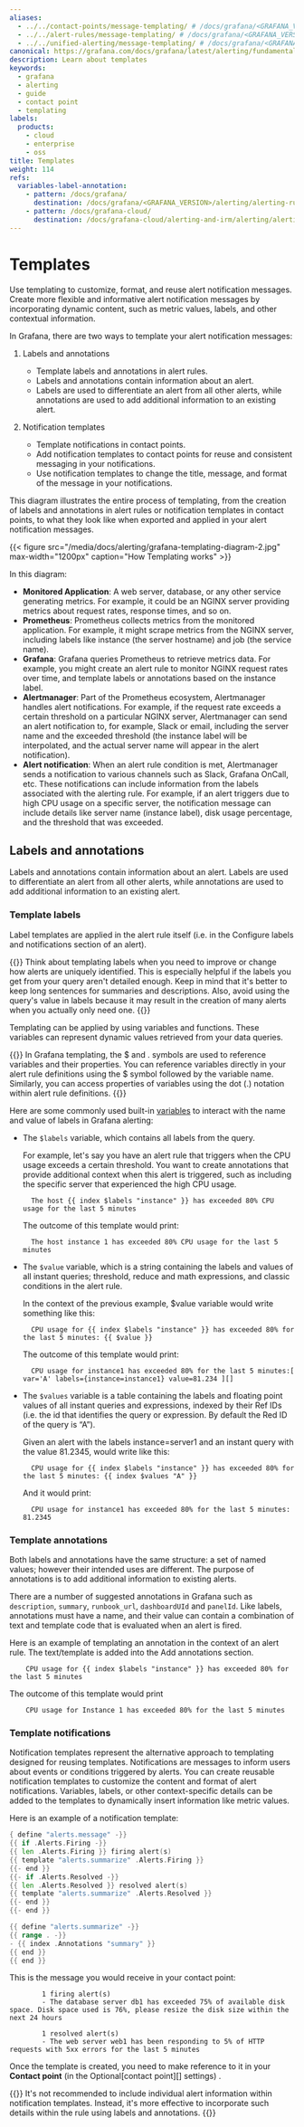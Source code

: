 ```yaml
---
aliases:
  - ../../contact-points/message-templating/ # /docs/grafana/<GRAFANA_VERSION>/alerting/contact-points/message-templating/
  - ../../alert-rules/message-templating/ # /docs/grafana/<GRAFANA_VERSION>/alerting/alert-rules/message-templating/
  - ../../unified-alerting/message-templating/ # /docs/grafana/<GRAFANA_VERSION>/alerting/unified-alerting/message-templating/
canonical: https://grafana.com/docs/grafana/latest/alerting/fundamentals/notifications/templates/
description: Learn about templates
keywords:
  - grafana
  - alerting
  - guide
  - contact point
  - templating
labels:
  products:
    - cloud
    - enterprise
    - oss
title: Templates
weight: 114
refs:
  variables-label-annotation:
    - pattern: /docs/grafana/
      destination: /docs/grafana/<GRAFANA_VERSION>/alerting/alerting-rules/templating-labels-annotations/
    - pattern: /docs/grafana-cloud/
      destination: /docs/grafana-cloud/alerting-and-irm/alerting/alerting-rules/templating-labels-annotations/
---
```


# Templates

Use templating to customize, format, and reuse alert notification messages. Create more flexible and informative alert notification messages by incorporating dynamic content, such as metric values, labels, and other contextual information.

In Grafana, there are two ways to template your alert notification messages:

1. Labels and annotations

   - Template labels and annotations in alert rules.
   - Labels and annotations contain information about an alert.
   - Labels are used to differentiate an alert from all other alerts, while annotations are used to add additional information to an existing alert.

2. Notification templates

   - Template notifications in contact points.
   - Add notification templates to contact points for reuse and consistent messaging in your notifications.
   - Use notification templates to change the title, message, and format of the message in your notifications.

This diagram illustrates the entire process of templating, from the creation of labels and annotations in alert rules or notification templates in contact points, to what they look like when exported and applied in your alert notification messages.

{{< figure src="/media/docs/alerting/grafana-templating-diagram-2.jpg" max-width="1200px" caption="How Templating works" >}}

In this diagram:

- **Monitored Application**: A web server, database, or any other service generating metrics. For example, it could be an NGINX server providing metrics about request rates, response times, and so on.
- **Prometheus**: Prometheus collects metrics from the monitored application. For example, it might scrape metrics from the NGINX server, including labels like instance (the server hostname) and job (the service name).
- **Grafana**: Grafana queries Prometheus to retrieve metrics data. For example, you might create an alert rule to monitor NGINX request rates over time, and template labels or annotations based on the instance label.
- **Alertmanager**: Part of the Prometheus ecosystem, Alertmanager handles alert notifications. For example, if the request rate exceeds a certain threshold on a particular NGINX server, Alertmanager can send an alert notification to, for example, Slack or email, including the server name and the exceeded threshold (the instance label will be interpolated, and the actual server name will appear in the alert notification).
- **Alert notification**: When an alert rule condition is met, Alertmanager sends a notification to various channels such as Slack, Grafana OnCall, etc. These notifications can include information from the labels associated with the alerting rule. For example, if an alert triggers due to high CPU usage on a specific server, the notification message can include details like server name (instance label), disk usage percentage, and the threshold that was exceeded.

## Labels and annotations

Labels and annotations contain information about an alert. Labels are used to differentiate an alert from all other alerts, while annotations are used to add additional information to an existing alert.

### Template labels

Label templates are applied in the alert rule itself (i.e. in the Configure labels and notifications section of an alert).

{{<admonition type="note">}}
Think about templating labels when you need to improve or change how alerts are uniquely identified. This is especially helpful if the labels you get from your query aren't detailed enough. Keep in mind that it's better to keep long sentences for summaries and descriptions. Also, avoid using the query's value in labels because it may result in the creation of many alerts when you actually only need one.
{{</admonition>}}

Templating can be applied by using variables and functions. These variables can represent dynamic values retrieved from your data queries.

{{<admonition type="note">}}
In Grafana templating, the $ and . symbols are used to reference variables and their properties. You can reference variables directly in your alert rule definitions using the $ symbol followed by the variable name. Similarly, you can access properties of variables using the dot (.) notation within alert rule definitions.
{{</admonition>}}

Here are some commonly used built-in [variables](ref:variables-label-annotation) to interact with the name and value of labels in Grafana alerting:

- The `$labels` variable, which contains all labels from the query.

  For example, let's say you have an alert rule that triggers when the CPU usage exceeds a certain threshold. You want to create annotations that provide additional context when this alert is triggered, such as including the specific server that experienced the high CPU usage.

        The host {{ index $labels "instance" }} has exceeded 80% CPU usage for the last 5 minutes

  The outcome of this template would print:

        The host instance 1 has exceeded 80% CPU usage for the last 5 minutes

- The `$value` variable, which is a string containing the labels and values of all instant queries; threshold, reduce and math expressions, and classic conditions in the alert rule.

  In the context of the previous example, $value variable would write something like this:

        CPU usage for {{ index $labels "instance" }} has exceeded 80% for the last 5 minutes: {{ $value }}

  The outcome of this template would print:

        CPU usage for instance1 has exceeded 80% for the last 5 minutes:[ var='A' labels={instance=instance1} value=81.234 ][]

- The `$values` variable is a table containing the labels and floating point values of all instant queries and expressions, indexed by their Ref IDs (i.e. the id that identifies the query or expression. By default the Red ID of the query is “A”).

  Given an alert with the labels instance=server1 and an instant query with the value 81.2345, would write like this:

        CPU usage for {{ index $labels "instance" }} has exceeded 80% for the last 5 minutes: {{ index $values "A" }}

  And it would print:

        CPU usage for instance1 has exceeded 80% for the last 5 minutes: 81.2345

### Template annotations

Both labels and annotations have the same structure: a set of named values; however their intended uses are different. The purpose of annotations is to add additional information to existing alerts.

There are a number of suggested annotations in Grafana such as `description`, `summary`, `runbook_url`, `dashboardUId` and `panelId`. Like labels, annotations must have a name, and their value can contain a combination of text and template code that is evaluated when an alert is fired.

Here is an example of templating an annotation in the context of an alert rule. The text/template is added into the Add annotations section.

        CPU usage for {{ index $labels "instance" }} has exceeded 80% for the last 5 minutes

The outcome of this template would print

        CPU usage for Instance 1 has exceeded 80% for the last 5 minutes

### Template notifications

Notification templates represent the alternative approach to templating designed for reusing templates. Notifications are messages to inform users about events or conditions triggered by alerts. You can create reusable notification templates to customize the content and format of alert notifications. Variables, labels, or other context-specific details can be added to the templates to dynamically insert information like metric values.

Here is an example of a notification template:

```go
{ define "alerts.message" -}}
{{ if .Alerts.Firing -}}
{{ len .Alerts.Firing }} firing alert(s)
{{ template "alerts.summarize" .Alerts.Firing }}
{{- end }}
{{- if .Alerts.Resolved -}}
{{ len .Alerts.Resolved }} resolved alert(s)
{{ template "alerts.summarize" .Alerts.Resolved }}
{{- end }}
{{- end }}

{{ define "alerts.summarize" -}}
{{ range . -}}
- {{ index .Annotations "summary" }}
{{ end }}
{{ end }}
```

This is the message you would receive in your contact point:

            1 firing alert(s)
            - The database server db1 has exceeded 75% of available disk space. Disk space used is 76%, please resize the disk size within the next 24 hours

            1 resolved alert(s)
            - The web server web1 has been responding to 5% of HTTP requests with 5xx errors for the last 5 minutes

Once the template is created, you need to make reference to it in your **Contact point** (in the Optional[contact point][] settings) .

{{<admonition type="note">}}
It's not recommended to include individual alert information within notification templates. Instead, it's more effective to incorporate such details within the rule using labels and annotations.
{{</admonition>}}

